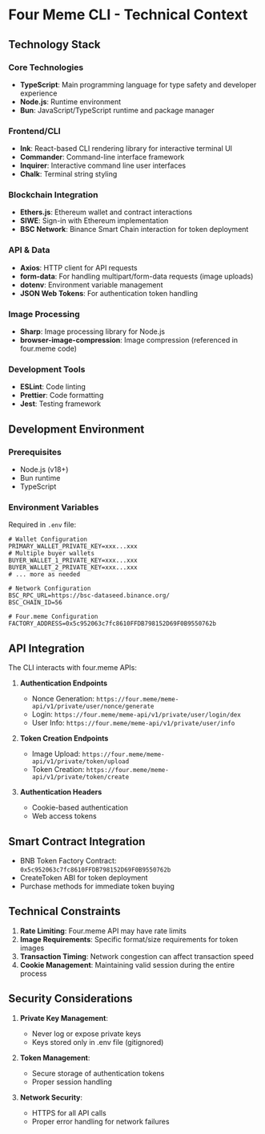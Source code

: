 # Four Meme CLI - Technical Context

## Technology Stack

### Core Technologies

- **TypeScript**: Main programming language for type safety and developer experience
- **Node.js**: Runtime environment
- **Bun**: JavaScript/TypeScript runtime and package manager

### Frontend/CLI

- **Ink**: React-based CLI rendering library for interactive terminal UI
- **Commander**: Command-line interface framework
- **Inquirer**: Interactive command line user interfaces
- **Chalk**: Terminal string styling

### Blockchain Integration

- **Ethers.js**: Ethereum wallet and contract interactions
- **SIWE**: Sign-in with Ethereum implementation
- **BSC Network**: Binance Smart Chain interaction for token deployment

### API & Data

- **Axios**: HTTP client for API requests
- **form-data**: For handling multipart/form-data requests (image uploads)
- **dotenv**: Environment variable management
- **JSON Web Tokens**: For authentication token handling

### Image Processing

- **Sharp**: Image processing library for Node.js
- **browser-image-compression**: Image compression (referenced in four.meme code)

### Development Tools

- **ESLint**: Code linting
- **Prettier**: Code formatting
- **Jest**: Testing framework

## Development Environment

### Prerequisites

- Node.js (v18+)
- Bun runtime
- TypeScript

### Environment Variables

Required in `.env` file:

```
# Wallet Configuration
PRIMARY_WALLET_PRIVATE_KEY=xxx...xxx
# Multiple buyer wallets
BUYER_WALLET_1_PRIVATE_KEY=xxx...xxx
BUYER_WALLET_2_PRIVATE_KEY=xxx...xxx
# ... more as needed

# Network Configuration
BSC_RPC_URL=https://bsc-dataseed.binance.org/
BSC_CHAIN_ID=56

# Four.meme Configuration
FACTORY_ADDRESS=0x5c952063c7fc8610FFDB798152D69F0B9550762b
```

## API Integration

The CLI interacts with four.meme APIs:

1. **Authentication Endpoints**

   - Nonce Generation: `https://four.meme/meme-api/v1/private/user/nonce/generate`
   - Login: `https://four.meme/meme-api/v1/private/user/login/dex`
   - User Info: `https://four.meme/meme-api/v1/private/user/info`

2. **Token Creation Endpoints**

   - Image Upload: `https://four.meme/meme-api/v1/private/token/upload`
   - Token Creation: `https://four.meme/meme-api/v1/private/token/create`

3. **Authentication Headers**
   - Cookie-based authentication
   - Web access tokens

## Smart Contract Integration

- BNB Token Factory Contract: `0x5c952063c7fc8610FFDB798152D69F0B9550762b`
- CreateToken ABI for token deployment
- Purchase methods for immediate token buying

## Technical Constraints

1. **Rate Limiting**: Four.meme API may have rate limits
2. **Image Requirements**: Specific format/size requirements for token images
3. **Transaction Timing**: Network congestion can affect transaction speed
4. **Cookie Management**: Maintaining valid session during the entire process

## Security Considerations

1. **Private Key Management**:

   - Never log or expose private keys
   - Keys stored only in .env file (gitignored)

2. **Token Management**:

   - Secure storage of authentication tokens
   - Proper session handling

3. **Network Security**:
   - HTTPS for all API calls
   - Proper error handling for network failures
